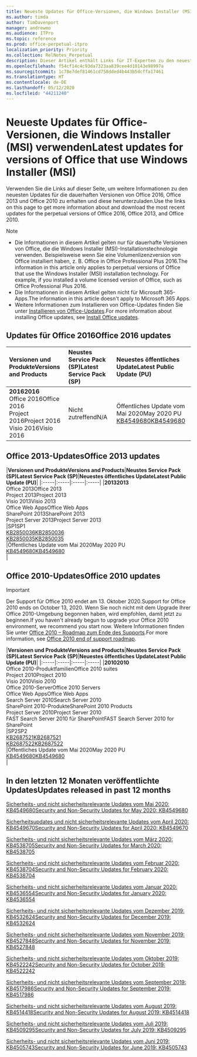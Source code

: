 ```yaml
---
title: Neueste Updates für Office-Versionen, die Windows Installer (MSI) verwenden
ms.author: timda
author: TimDavenport
manager: andrewmo
ms.audience: ITPro
ms.topic: reference
ms.prod: office-perpetual-itpro
localization_priority: Priority
ms.collection: RelNotes_Perpetual
description: Dieser Artikel enthält Links für IT-Experten zu den neuesten Updateinformationen für dauerhafte Versionen von Office 2016, Office 2013 und Office 2010
ms.openlocfilehash: f54cf14c4c93da7323aa839cee4d10143e98997a
ms.sourcegitcommit: 1c78e7def81461cd758dded4b443b5dcffa17461
ms.translationtype: HT
ms.contentlocale: de-DE
ms.lasthandoff: 05/12/2020
ms.locfileid: "44211240"
---
```

# <a name="latest-updates-for-versions-of-office-that-use-windows-installer-msi"></a><span data-ttu-id="e8f44-103">Neueste Updates für Office-Versionen, die Windows Installer (MSI) verwenden</span><span class="sxs-lookup"><span data-stu-id="e8f44-103">Latest updates for versions of Office that use Windows Installer (MSI)</span></span>

<span data-ttu-id="e8f44-104">Verwenden Sie die Links auf dieser Seite, um weitere Informationen zu den neuesten Updates für die dauerhaften Versionen von Office 2016, Office 2013 und Office 2010 zu erhalten und diese herunterzuladen.</span><span class="sxs-lookup"><span data-stu-id="e8f44-104">Use the links on this page to get more information about and download the most recent updates for the perpetual versions of Office 2016, Office 2013, and Office 2010.</span></span>
  
 
> [!NOTE]
> - <span data-ttu-id="e8f44-p101">Die Informationen in diesem Artikel gelten nur für dauerhafte Versionen von Office, die die Windows Installer (MSI)-Installationstechnologie verwenden. Beispielsweise wenn Sie eine Volumenlizenzversion von Office installiert haben, z. B. Office in Office Professional Plus 2016.</span><span class="sxs-lookup"><span data-stu-id="e8f44-p101">The information in this article only applies to perpetual versions of Office that use the Windows Installer (MSI) installation technology. For example, if you installed a volume licensed version of Office, such as Office Professional Plus 2016.</span></span>
> - <span data-ttu-id="e8f44-107">Die Informationen in diesem Artikel gelten nicht für Microsoft 365-Apps.</span><span class="sxs-lookup"><span data-stu-id="e8f44-107">The information in this article doesn't apply to Microsoft 365 Apps.</span></span>
> - <span data-ttu-id="e8f44-108">Weitere Informationen zum Installieren von Office-Updates finden Sie unter [Installieren von Office-Updates](https://support.office.com/article/2ab296f3-7f03-43a2-8e50-46de917611c5).</span><span class="sxs-lookup"><span data-stu-id="e8f44-108">For more information about installing Office updates, see [Install Office updates](https://support.office.com/article/2ab296f3-7f03-43a2-8e50-46de917611c5).</span></span> 


## <a name="office-2016-updates"></a><span data-ttu-id="e8f44-109">Updates für Office 2016</span><span class="sxs-lookup"><span data-stu-id="e8f44-109">Office 2016 updates</span></span>

|<span data-ttu-id="e8f44-110">**Versionen und Produkte**</span><span class="sxs-lookup"><span data-stu-id="e8f44-110">**Versions and Products**</span></span>|<span data-ttu-id="e8f44-111">**Neustes Service Pack (SP)**</span><span class="sxs-lookup"><span data-stu-id="e8f44-111">**Latest Service Pack (SP)**</span></span>|<span data-ttu-id="e8f44-112">**Neuestes öffentliches Update**</span><span class="sxs-lookup"><span data-stu-id="e8f44-112">**Latest Public Update (PU)**</span></span>|
|:-----|:-----|:-----|
|<span data-ttu-id="e8f44-113">**2016**</span><span class="sxs-lookup"><span data-stu-id="e8f44-113">**2016**</span></span> <br/> <span data-ttu-id="e8f44-114">Office 2016</span><span class="sxs-lookup"><span data-stu-id="e8f44-114">Office 2016</span></span>  <br/> <span data-ttu-id="e8f44-115">Project 2016</span><span class="sxs-lookup"><span data-stu-id="e8f44-115">Project 2016</span></span>  <br/> <span data-ttu-id="e8f44-116">Visio 2016</span><span class="sxs-lookup"><span data-stu-id="e8f44-116">Visio 2016</span></span>  <br/> |<span data-ttu-id="e8f44-117">Nicht zutreffend</span><span class="sxs-lookup"><span data-stu-id="e8f44-117">N/A</span></span>  <br/> |<span data-ttu-id="e8f44-118">Öffentliches Update vom Mai 2020</span><span class="sxs-lookup"><span data-stu-id="e8f44-118">May 2020 PU</span></span>  <br/> [<span data-ttu-id="e8f44-119">KB4549680</span><span class="sxs-lookup"><span data-stu-id="e8f44-119">KB4549680</span></span>](https://support.microsoft.com/help/4549680) <br/> |
   
## <a name="office-2013-updates"></a><span data-ttu-id="e8f44-120">Office 2013-Updates</span><span class="sxs-lookup"><span data-stu-id="e8f44-120">Office 2013 updates</span></span>

|<span data-ttu-id="e8f44-121">**Versionen und Produkte**</span><span class="sxs-lookup"><span data-stu-id="e8f44-121">**Versions and Products**</span></span>|<span data-ttu-id="e8f44-122">**Neustes Service Pack (SP)**</span><span class="sxs-lookup"><span data-stu-id="e8f44-122">**Latest Service Pack (SP)**</span></span>|<span data-ttu-id="e8f44-123">**Neuestes öffentliches Update**</span><span class="sxs-lookup"><span data-stu-id="e8f44-123">**Latest Public Update (PU)**</span></span>|
|:-----|:-----|:-----|:-----|
|<span data-ttu-id="e8f44-124">**2013**</span><span class="sxs-lookup"><span data-stu-id="e8f44-124">**2013**</span></span> <br/> <span data-ttu-id="e8f44-125">Office 2013</span><span class="sxs-lookup"><span data-stu-id="e8f44-125">Office 2013</span></span>  <br/> <span data-ttu-id="e8f44-126">Project 2013</span><span class="sxs-lookup"><span data-stu-id="e8f44-126">Project 2013</span></span>  <br/> <span data-ttu-id="e8f44-127">Visio 2013</span><span class="sxs-lookup"><span data-stu-id="e8f44-127">Visio 2013</span></span>  <br/> <span data-ttu-id="e8f44-128">Office Web Apps</span><span class="sxs-lookup"><span data-stu-id="e8f44-128">Office Web Apps</span></span>  <br/> <span data-ttu-id="e8f44-129">SharePoint 2013</span><span class="sxs-lookup"><span data-stu-id="e8f44-129">SharePoint 2013</span></span>  <br/> <span data-ttu-id="e8f44-130">Project Server 2013</span><span class="sxs-lookup"><span data-stu-id="e8f44-130">Project Server 2013</span></span>  <br/> |<span data-ttu-id="e8f44-131">SP1</span><span class="sxs-lookup"><span data-stu-id="e8f44-131">SP1</span></span> <br/> [<span data-ttu-id="e8f44-132">KB2850036</span><span class="sxs-lookup"><span data-stu-id="e8f44-132">KB2850036</span></span>](https://support.microsoft.com/kb/2850036) <br/>[<span data-ttu-id="e8f44-133">KB2850035</span><span class="sxs-lookup"><span data-stu-id="e8f44-133">KB2850035</span></span>](https://support.microsoft.com/kb/2850035) <br/> |<span data-ttu-id="e8f44-134">Öffentliches Update vom Mai 2020</span><span class="sxs-lookup"><span data-stu-id="e8f44-134">May 2020 PU</span></span>  <br/> [<span data-ttu-id="e8f44-135">KB4549680</span><span class="sxs-lookup"><span data-stu-id="e8f44-135">KB4549680</span></span>](https://support.microsoft.com/help/4549680) <br/> |
   
## <a name="office-2010-updates"></a><span data-ttu-id="e8f44-136">Office 2010-Updates</span><span class="sxs-lookup"><span data-stu-id="e8f44-136">Office 2010 updates</span></span>
> [!IMPORTANT]
<span data-ttu-id="e8f44-137">Der Support für Office 2010 endet am 13. Oktober 2020.</span><span class="sxs-lookup"><span data-stu-id="e8f44-137">Support for Office 2010 ends on October 13, 2020.</span></span> <span data-ttu-id="e8f44-138">Wenn Sie noch nicht mit dem Upgrade Ihrer Office 2010-Umgebung begonnen haben, wird empfohlen, damit jetzt zu beginnen.</span><span class="sxs-lookup"><span data-stu-id="e8f44-138">If you haven't already begun to upgrade your Office 2010 environment, we recommend you start now.</span></span> <span data-ttu-id="e8f44-139">Weitere Informationen finden Sie unter [Office 2010 – Roadmap zum Ende des Supports](https://docs.microsoft.com/DeployOffice/office-2010-end-support-roadmap).</span><span class="sxs-lookup"><span data-stu-id="e8f44-139">For more information, see [Office 2010 end of support roadmap](https://docs.microsoft.com/DeployOffice/office-2010-end-support-roadmap).</span></span>

|<span data-ttu-id="e8f44-140">**Versionen und Produkte**</span><span class="sxs-lookup"><span data-stu-id="e8f44-140">**Versions and Products**</span></span>|<span data-ttu-id="e8f44-141">**Neustes Service Pack (SP)**</span><span class="sxs-lookup"><span data-stu-id="e8f44-141">**Latest Service Pack (SP)**</span></span>|<span data-ttu-id="e8f44-142">**Neuestes öffentliches Update**</span><span class="sxs-lookup"><span data-stu-id="e8f44-142">**Latest Public Update (PU)**</span></span>|
|:-----|:-----|:-----|:-----|
|<span data-ttu-id="e8f44-143">**2010**</span><span class="sxs-lookup"><span data-stu-id="e8f44-143">**2010**</span></span> <br/> <span data-ttu-id="e8f44-144">Office 2010-Produktfamilien</span><span class="sxs-lookup"><span data-stu-id="e8f44-144">Office 2010 suites</span></span>  <br/> <span data-ttu-id="e8f44-145">Project 2010</span><span class="sxs-lookup"><span data-stu-id="e8f44-145">Project 2010</span></span>  <br/> <span data-ttu-id="e8f44-146">Visio 2010</span><span class="sxs-lookup"><span data-stu-id="e8f44-146">Visio 2010</span></span>  <br/> <span data-ttu-id="e8f44-147">Office 2010-Server</span><span class="sxs-lookup"><span data-stu-id="e8f44-147">Office 2010 Servers</span></span>  <br/> <span data-ttu-id="e8f44-148">Office Web Apps</span><span class="sxs-lookup"><span data-stu-id="e8f44-148">Office Web Apps</span></span>  <br/> <span data-ttu-id="e8f44-149">Search Server 2010</span><span class="sxs-lookup"><span data-stu-id="e8f44-149">Search Server 2010</span></span>  <br/> <span data-ttu-id="e8f44-150">SharePoint 2010-Produkte</span><span class="sxs-lookup"><span data-stu-id="e8f44-150">SharePoint 2010 Products</span></span>  <br/> <span data-ttu-id="e8f44-151">Project Server 2010</span><span class="sxs-lookup"><span data-stu-id="e8f44-151">Project Server 2010</span></span>  <br/> <span data-ttu-id="e8f44-152">FAST Search Server 2010 für SharePoint</span><span class="sxs-lookup"><span data-stu-id="e8f44-152">FAST Search Server 2010 for SharePoint</span></span>  <br/> |<span data-ttu-id="e8f44-153">SP2</span><span class="sxs-lookup"><span data-stu-id="e8f44-153">SP2</span></span> <br/>[<span data-ttu-id="e8f44-154">KB2687521</span><span class="sxs-lookup"><span data-stu-id="e8f44-154">KB2687521</span></span>](https://support.microsoft.com/kb/2687521) <br/> [<span data-ttu-id="e8f44-155">KB2687522</span><span class="sxs-lookup"><span data-stu-id="e8f44-155">KB2687522</span></span>](https://support.microsoft.com/kb/2687522) <br/> |<span data-ttu-id="e8f44-156">Öffentliches Update vom Mai 2020</span><span class="sxs-lookup"><span data-stu-id="e8f44-156">May 2020 PU</span></span>  <br/> [<span data-ttu-id="e8f44-157">KB4549680</span><span class="sxs-lookup"><span data-stu-id="e8f44-157">KB4549680</span></span>](https://support.microsoft.com/help/4549680) <br/>|
   

   
## <a name="updates-released-in-past-12-months"></a><span data-ttu-id="e8f44-158">In den letzten 12 Monaten veröffentlichte Updates</span><span class="sxs-lookup"><span data-stu-id="e8f44-158">Updates released in past 12 months</span></span>

[<span data-ttu-id="e8f44-159">Sicherheits- und nicht sicherheitsrelevante Updates vom Mai 2020: KB4549680</span><span class="sxs-lookup"><span data-stu-id="e8f44-159">Security and Non-Security Updates for May 2020: KB4549680</span></span>](https://support.microsoft.com/help/4549680)

[<span data-ttu-id="e8f44-160">Sicherheitsupdates und nicht sicherheitsrelevante Updates vom April 2020: KB4549670</span><span class="sxs-lookup"><span data-stu-id="e8f44-160">Security and Non-Security Updates for April 2020: KB4549670</span></span>](https://support.microsoft.com/help/4549670)

[<span data-ttu-id="e8f44-161">Sicherheits- und nicht sicherheitsrelevante Updates vom März 2020: KB4538705</span><span class="sxs-lookup"><span data-stu-id="e8f44-161">Security and Non-Security Updates for March 2020: KB4538705</span></span>](https://support.microsoft.com/help/4538705)

[<span data-ttu-id="e8f44-162">Sicherheits- und nicht sicherheitsrelevante Updates vom Februar 2020: KB4538704</span><span class="sxs-lookup"><span data-stu-id="e8f44-162">Security and Non-Security Updates for February 2020: KB4538704</span></span>](https://support.microsoft.com/help/4538704)

[<span data-ttu-id="e8f44-163">Sicherheits- und nicht sicherheitsrelevante Updates vom Januar 2020: KB4536554</span><span class="sxs-lookup"><span data-stu-id="e8f44-163">Security and Non-Security Updates for January 2020: KB4536554</span></span>](https://support.microsoft.com/help/4536554)

[<span data-ttu-id="e8f44-164">Sicherheits- und nicht sicherheitsrelevante Updates vom Dezember 2019: KB4532624</span><span class="sxs-lookup"><span data-stu-id="e8f44-164">Security and Non-Security Updates for December 2019: KB4532624</span></span>](https://support.microsoft.com/help/4532624)

[<span data-ttu-id="e8f44-165">Sicherheits- und nicht sicherheitsrelevante Updates vom November 2019: KB4527848</span><span class="sxs-lookup"><span data-stu-id="e8f44-165">Security and Non-Security Updates for November 2019: KB4527848</span></span>](https://support.microsoft.com/help/4527848)

[<span data-ttu-id="e8f44-166">Sicherheits- und nicht sicherheitsrelevante Updates vom Oktober 2019: KB4522242</span><span class="sxs-lookup"><span data-stu-id="e8f44-166">Security and Non-Security Updates for October 2019: KB4522242</span></span>](https://support.microsoft.com/help/4522242)

[<span data-ttu-id="e8f44-167">Sicherheits- und nicht sicherheitsrelevante Updates vom September 2019: KB4517986</span><span class="sxs-lookup"><span data-stu-id="e8f44-167">Security and Non-Security Updates for September 2019: KB4517986</span></span>](https://support.microsoft.com/help/4517986 )

[<span data-ttu-id="e8f44-168">Sicherheits- und nicht sicherheitsrelevante Updates vom August 2019: KB4514418</span><span class="sxs-lookup"><span data-stu-id="e8f44-168">Security and Non-Security Updates for August 2019: KB4514418</span></span>](https://support.microsoft.com/help/4514418)

[<span data-ttu-id="e8f44-169">Sicherheits- und nicht sicherheitsrelevante Updates vom Juli 2019: KB4509295</span><span class="sxs-lookup"><span data-stu-id="e8f44-169">Security and Non-Security Updates for July 2019: KB4509295</span></span>](https://support.microsoft.com/help/4509295)

[<span data-ttu-id="e8f44-170">Sicherheits- und nicht sicherheitsrelevante Updates vom Juni 2019: KB4505743</span><span class="sxs-lookup"><span data-stu-id="e8f44-170">Security and Non-Security Updates for June 2019: KB4505743</span></span>](https://support.microsoft.com/help/4505743)


 










 

   

   

  


  
 
  
 
  

  
   
  
